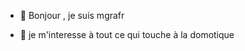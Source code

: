 - 👋 Bonjour , je suis mgrafr 

- 👀 je m'interesse à tout ce qui touche à la domotique


<!---
mgrafr/mgrafr is a ✨ special ✨ repository because its `README.md` (this file) appears on your GitHub profile.
You can click the Preview link to take a look at your changes.
--->
